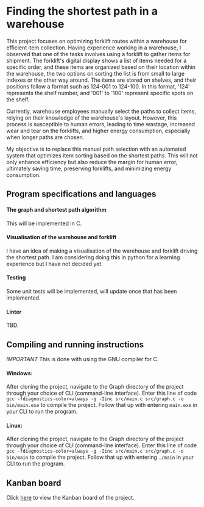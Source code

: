 # Finding the shortest path in a warehouse

This project focuses on optimizing forklift routes within a warehouse for efficient item collection. Having experience working in a warehouse, I observed that one of the tasks involves using a forklift to gather items for shipment. The forklift's digital display shows a list of items needed for a specific order, and these items are organized based on their location within the warehouse, the two options on sorting the list is from small to large indexes or the other way around. The items are stored on shelves, and their positions follow a format such as 124-001 to 124-100. In this format, '124' represents the shelf number, and '001' to '100' represent specific spots on the shelf.

Currently, warehouse employees manually select the paths to collect items, relying on their knowledge of the warehouse's layout. However, this process is susceptible to human errors, leading to time wastage, increased wear and tear on the forklifts, and higher energy consumption, especially when longer paths are chosen.

My objective is to replace this manual path selection with an automated system that optimizes item sorting based on the shortest paths. This will not only enhance efficiency but also reduce the margin for human error, ultimately saving time, preserving forklifts, and minimizing energy consumption.

## Program specifications and languages

#### The graph and shortest path algorithm
This will be implemented in C.

#### Visualisation of the warehouse and forklift
I have an idea of making a visualisation of the warehouse and forklift driving the shortest path. I am considering doing this in python for a learning experience but I have not decided yet.

#### Testing
Some unit tests will be implemented, will update once that has been implemented.

#### Linter
TBD.

## Compiling and running instructions
*IMPORTANT*
This is done with using the GNU compiler for C.

#### Windows:
After cloning the project, navigate to the Graph directory of the project through your choice of CLI (command-line interface). Enter this line of code ```gcc -fdiagnostics-color=always -g -Iinc src/main.c src/graph.c -o bin/main.exe``` to compile the project. Follow that up with entering ```main.exe``` in your CLI to run the program.

#### Linux:
After cloning the project, navigate to the Graph directory of the project through your choice of CLI (command-line interface). Enter this line of code ```gcc -fdiagnostics-color=always -g -Iinc src/main.c src/graph.c -o bin/main``` to compile the project. Follow that up with entering ```./main``` in your CLI to run the program.

## Kanban board
Click [here](https://github.com/users/simondereuver/projects/4) to view the Kanban board of the project.